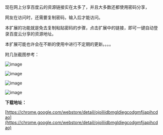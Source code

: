 
现在网上分享百度云的资源链接实在太多了，并且大多数还都使用密码分享，


网友在访问时，还需要复制密码，输入后才能访问。


本扩展的功能就是免去复制粘贴密码的步骤，点击扩展中的链接，即可一键自动登录百度云分享的资源地址。


本扩展可能也许会在不断的使用中进行不定期的更新。。。。


附几张截图参考：


![image](https://image.bmqy.net/upload/dd033a994ca0ca453ad9b27de5590b89.webp)


![image](https://image.bmqy.net/upload/cace67d615df2c99664ee7ee21a7e61c.webp)


![image](https://image.bmqy.net/upload/31edd7dbcba76887447b2241218d11b0.webp)


![image](https://image.bmqy.net/upload/53141b54a5724a75adbc1011c63e6a82.webp)


**下载地址：**


[https://chrome.google.com/webstore/detail/ojoiliidbmgldiegcodgmfjjapihcdao](https://chrome.google.com/webstore/detail/ojoiliidbmgldiegcodgmfjjapihcdao)

